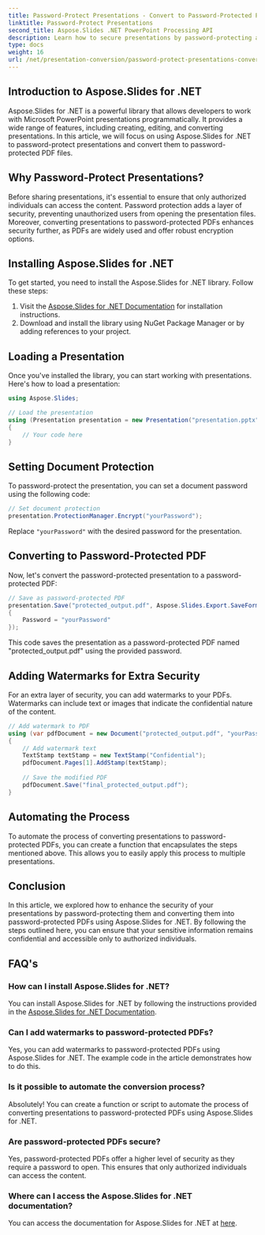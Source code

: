```yaml
---
title: Password-Protect Presentations - Convert to Password-Protected PDF
linktitle: Password-Protect Presentations
second_title: Aspose.Slides .NET PowerPoint Processing API
description: Learn how to secure presentations by password-protecting and converting them to PDFs using Aspose.Slides for .NET. Enhance data security now.
type: docs
weight: 16
url: /net/presentation-conversion/password-protect-presentations-convert-to-password-protected-pdf/
---
```


## Introduction to Aspose.Slides for .NET

Aspose.Slides for .NET is a powerful library that allows developers to work with Microsoft PowerPoint presentations programmatically. It provides a wide range of features, including creating, editing, and converting presentations. In this article, we will focus on using Aspose.Slides for .NET to password-protect presentations and convert them to password-protected PDF files.

## Why Password-Protect Presentations?

Before sharing presentations, it's essential to ensure that only authorized individuals can access the content. Password protection adds a layer of security, preventing unauthorized users from opening the presentation files. Moreover, converting presentations to password-protected PDFs enhances security further, as PDFs are widely used and offer robust encryption options.

## Installing Aspose.Slides for .NET

To get started, you need to install the Aspose.Slides for .NET library. Follow these steps:

1. Visit the [Aspose.Slides for .NET Documentation](https://docs.aspose.com/slides/net/) for installation instructions.
2. Download and install the library using NuGet Package Manager or by adding references to your project.

## Loading a Presentation

Once you've installed the library, you can start working with presentations. Here's how to load a presentation:

```csharp
using Aspose.Slides;

// Load the presentation
using (Presentation presentation = new Presentation("presentation.pptx"))
{
    // Your code here
}
```

## Setting Document Protection

To password-protect the presentation, you can set a document password using the following code:

```csharp
// Set document protection
presentation.ProtectionManager.Encrypt("yourPassword");
```

Replace `"yourPassword"` with the desired password for the presentation.

## Converting to Password-Protected PDF

Now, let's convert the password-protected presentation to a password-protected PDF:

```csharp
// Save as password-protected PDF
presentation.Save("protected_output.pdf", Aspose.Slides.Export.SaveFormat.Pdf, new Aspose.Slides.Export.PdfOptions
{
    Password = "yourPassword"
});
```

This code saves the presentation as a password-protected PDF named "protected_output.pdf" using the provided password.

## Adding Watermarks for Extra Security

For an extra layer of security, you can add watermarks to your PDFs. Watermarks can include text or images that indicate the confidential nature of the content.

```csharp
// Add watermark to PDF
using (var pdfDocument = new Document("protected_output.pdf", "yourPassword"))
{
    // Add watermark text
    TextStamp textStamp = new TextStamp("Confidential");
    pdfDocument.Pages[1].AddStamp(textStamp);
    
    // Save the modified PDF
    pdfDocument.Save("final_protected_output.pdf");
}
```

## Automating the Process

To automate the process of converting presentations to password-protected PDFs, you can create a function that encapsulates the steps mentioned above. This allows you to easily apply this process to multiple presentations.

## Conclusion

In this article, we explored how to enhance the security of your presentations by password-protecting them and converting them into password-protected PDFs using Aspose.Slides for .NET. By following the steps outlined here, you can ensure that your sensitive information remains confidential and accessible only to authorized individuals.

## FAQ's

### How can I install Aspose.Slides for .NET?

You can install Aspose.Slides for .NET by following the instructions provided in the [Aspose.Slides for .NET Documentation](https://docs.aspose.com/slides/net/).

### Can I add watermarks to password-protected PDFs?

Yes, you can add watermarks to password-protected PDFs using Aspose.Slides for .NET. The example code in the article demonstrates how to do this.

### Is it possible to automate the conversion process?

Absolutely! You can create a function or script to automate the process of converting presentations to password-protected PDFs using Aspose.Slides for .NET.

### Are password-protected PDFs secure?

Yes, password-protected PDFs offer a higher level of security as they require a password to open. This ensures that only authorized individuals can access the content.

### Where can I access the Aspose.Slides for .NET documentation?

You can access the documentation for Aspose.Slides for .NET at [here](https://docs.aspose.com/slides/net/).
